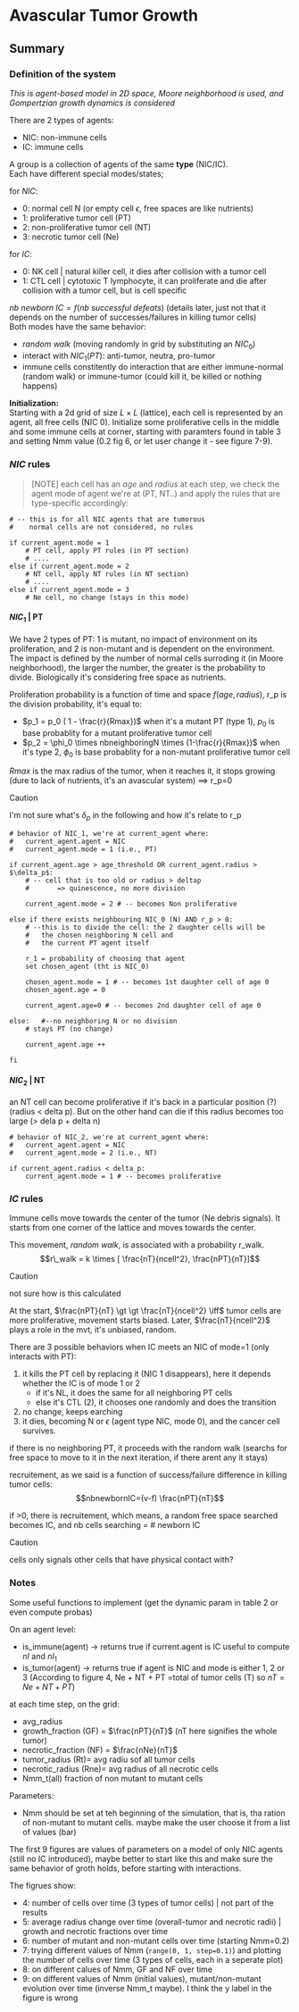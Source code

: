 # Avascular Tumor Growth

## Summary

### Definition of the system

_This is agent-based model in 2D space, Moore neighborhood is used, and Gompertzian growth dynamics is considered_  


There are 2 types of agents:
* NIC: non-immune cells
* IC: immune cells

A group is a collection of agents of the same **type** (NIC/IC).  
Each have different special modes/states; 

for $NIC$:
* 0: normal cell N (or empty cell $\epsilon$, free spaces are like nutrients)
* 1: proliferative tumor cell (PT)
* 2: non-proliferative tumor cell (NT)
* 3: necrotic tumor cell (Ne)

for $IC$:  

* 0: NK cell | natural killer cell, it dies after collision with a tumor cell
* 1: CTL cell | cytotoxic T lymphocyte, it can proliferate and die after collision with a tumor cell, but is cell specific

$nb\ new born\ IC = f (nb\ successful\ defeats)$  (details later, just not that it depends on the number of successes/failures in killing tumor cells)  
Both modes have the same behavior: 
* _random walk_ (moving randomly in grid by substituting an $NIC_0$)
* interact with $NIC_1 (PT)$: anti-tumor, neutra, pro-tumor 
* immune cells constitently do interaction that are either immune-normal (random walk) or immune-tumor (could kill it, be killed or nothing happens)

**Initialization:**  
Starting with a 2d grid of size $L \times L$ (lattice), each cell is represented by an agent, all free cells (NIC 0). Initialize some proliferative cells in the middle and some immune cells at corner, starting with paramters found in table 3 and setting Nmm value (0.2 fig 6, or let user change it - see figure 7-9).

### $NIC$ rules

> [NOTE]
> each cell has an $age$ and $radius$
> at each step, we check the agent mode of agent we're at (PT, NT..) and apply the rules that are type-specific accordingly:

```
# -- this is for all NIC agents that are tumorous
#    normal cells are not considered, no rules

if current_agent.mode = 1
    # PT cell, apply PT rules (in PT section)
    # ....
else if current_agent.mode = 2
    # NT cell, apply NT rules (in NT section)
    # ....
else if current_agent.mode = 3
    # Ne cell, no change (stays in this mode)

```

#### $NIC_1$ | PT

We have 2 types of PT: 1 is mutant, no impact of environment on its proliferation, and 2 is non-mutant and is dependent on the environment. The impact is defined by the number of normal cells surroding it (in Moore neighborhood), the larger the number, the greater is the probability to divide. Biologically it's considering free space as nutrients.

Proliferation probability is a function of time and space $f(age, radius)$, r_p is the division probability, it's equal to:  

* $p_1 = p_0 ( 1 - \frac{r}{Rmax})$ when it's a mutant PT (type 1), $p_0$ is base probablity for a mutant proliferative tumor cell
* $p_2 = \phi_0 \times nbneighboringN \times (1-\frac{r}{Rmax})$ when it's type 2, $\phi_0$ is base probablity for a non-mutant proliferative tumor cell

$Rmax$ is the max radius of the tumor, when it reaches it, it stops growing (dure to lack of nutrients, it's an avascular system) $\implies$ r_p=0

> [!CAUTION]
> I'm not sure what's $\delta_p$ in the following and how it's relate to r_p


```
# behavior of NIC_1, we're at current_agent where:
#   current_agent.agent = NIC
#   current_agent.mode = 1 (i.e., PT)

if current_agent.age > age_threshold OR current_agent.radius > $\delta_p$:
    # -- cell that is too old or radius > deltap 
    #       => quinescence, no more division
    
    current_agent.mode = 2 # -- becomes Non proliferative

else if there exists neighbouring NIC_0 (N) AND r_p > 0:  
    # --this is to divide the cell: the 2 daughter cells will be 
    #   the chosen neighboring N cell and 
    #   the current PT agent itself

    r_1 = probability of choosing that agent
    set chosen_agent (tht is NIC_0)

    chosen_agent.mode = 1 # -- becomes 1st daughter cell of age 0
    chosen_agent.age = 0

    current_agent.age=0 # -- becomes 2nd daughter cell of age 0

else:   #--no neighboring N or no division
    # stays PT (no change)

    current_agent.age ++

fi
```

#### $NIC_2$ | NT

an NT cell can become proliferative if it's back in a particular position (?) (radius < delta p). But on the other hand can die if this radius becomes too large (> dela p + delta n)

```
# behavior of NIC_2, we're at current_agent where:
#   current_agent.agent = NIC
#   current_agent.mode = 2 (i.e., NT)

if current_agent.radius < delta_p:
    current_agent.mode = 1 # -- becomes proliferative

```


### $IC$ rules

Immune cells move towards the center of the tumor (Ne debris signals). It starts from one corner of the lattice and moves towards the center.

This movement, _random walk_, is associated with a probability r_walk.
$$r\_walk = k \times [ \frac{nT}{ncell^2}, \frac{nPT}{nT}]$$  

> [!CAUTION]
> not sure how is this calculated

At the start, $\frac{nPT}{nT} \gt \gt \frac{nT}{ncell^2} \iff$ tumor cells are more proliferative, movement starts biased. Later,  $\frac{nT}{ncell^2}$ plays a role in the mvt, it's unbiased, random.

There are 3 possible behaviors when IC meets an NIC of mode=1 (only interacts with PT):

1. it kills the PT cell by replacing it (NIC 1 disappears), here it depends whether the IC is of mode 1 or 2
    * if it's NL, it does the same for all neighboring PT cells
    * else it's CTL (2), it chooses one randomly and does the transition
2. no change, keeps earching
3. it dies, becoming N or $\epsilon$ (agent type NIC, mode 0), and the cancer cell survives.

if there is no neighboring PT, it proceeds with the random walk (searchs for free space to move to it in the next iteration, if there arent any it stays)

recruitement, as we said is a function of success/failure difference in killing tumor cells:
$$nbnewbornIC=(v-f) \frac{nPT}{nT}$$

if >0, there is recruitement, which means, a random free space searched becomes IC, and nb cells searching = # newborn IC

> [!CAUTION]
cells only signals other cells that have physical contact with?

### Notes

Some useful functions to implement (get the dynamic param in table 2 or even compute probas)

On an agent level:
- is_immune(agent) -> returns true if current.agent is IC
useful to compute $nI$ and $nI_1$
- is_tumor(agent) -> returns true if agent is NIC and mode is either 1, 2 or 3 (According to figure 4, Ne + NT + PT =total of tumor cells (T) so $nT=Ne+NT+PT$)

at each time step, on the grid:
- avg_radius
- growth_fraction (GF) = $\frac{nPT}{nT}$ (nT here signifies the whole tumor)
- necrotic_fraction (NF) = $\frac{nNe}{nT}$
- tumor_radius (Rt)= avg radiu sof all tumor cells
- necrotic_radius (Rne)= avg radius of all necrotic cells 
- Nmm_t(all) fraction of non mutant to mutant cells

Parameters:
- Nmm should be set at teh beginning of the simulation, that is, tha ration of non-mutant to mutant cells. maybe make the user choose it from a list of values (bar)

The first 9 figures are values of parameters on a model of only NIC agents (still no IC introduced), maybe better to start like this and make sure the same behavior of groth holds, before starting with interactions.

The figrues show:
- 4: number of cells over time (3 types of tumor cells) | not part of the results
- 5: average radius change over time (overall-tumor and necrotic radii) | growth and necrotic fractions over time
- 6: number of mutant and non-mutant cells over time (starting Nmm=0.2)
- 7: trying different values of Nmm (`range(0, 1, step=0.1)`) and plotting the number of cells over time (3 types of cells, each in a seperate plot)
- 8: on different calues of Nmm, GF and NF over time
- 9: on different values of Nmm (initial values), mutant/non-mutant evolution over time (inverse Nmm_t maybe). I think the y label in the figure is wrong

